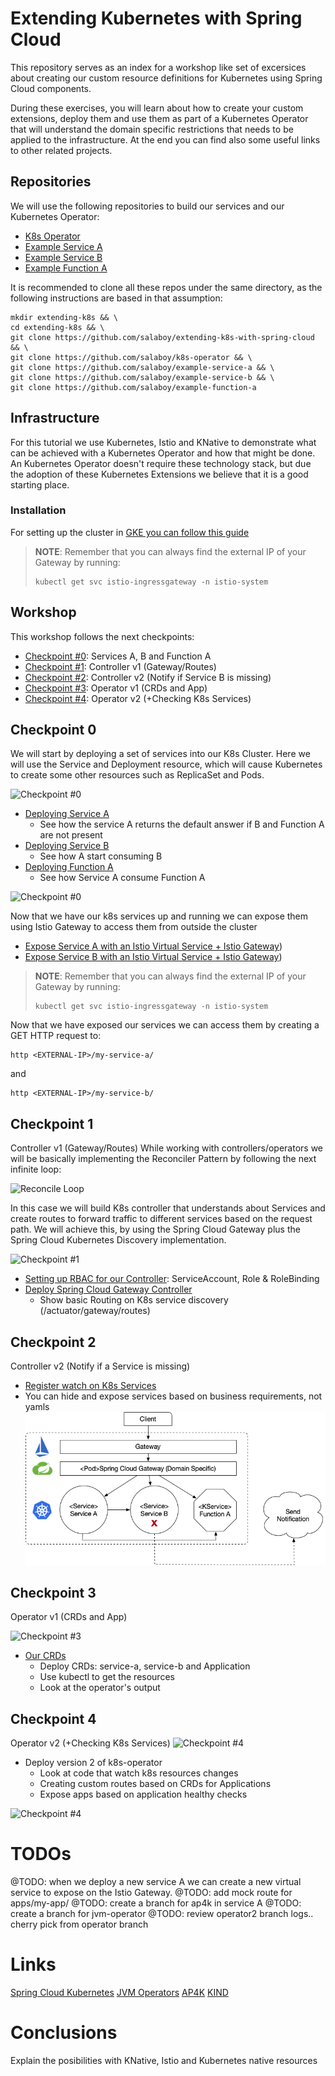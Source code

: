 # Extending Kubernetes with Spring Cloud
This repository serves as an index for a workshop like set of excersices about creating our custom resource definitions for Kubernetes using Spring Cloud components. 

During these exercises, you will learn about how to create your custom extensions, deploy them and use them as part of a Kubernetes Operator that will understand the domain specific restrictions that needs to be applied to the infrastructure.
At the end you can find also some useful links to other related projects. 


## Repositories
We will use the following repositories to build our services and our Kubernetes Operator:
- [K8s Operator](https://github.com/salaboy/k8s-operator)
- [Example Service A](https://github.com/salaboy/example-service-a)
- [Example Service B](https://github.com/salaboy/example-service-b)
- [Example Function A](https://github.com/salaboy/example-function-a)

It is recommended to clone all these repos under the same directory, as the following instructions are based in that assumption:
```
mkdir extending-k8s && \
cd extending-k8s && \
git clone https://github.com/salaboy/extending-k8s-with-spring-cloud && \
git clone https://github.com/salaboy/k8s-operator && \
git clone https://github.com/salaboy/example-service-a && \
git clone https://github.com/salaboy/example-service-b && \
git clone https://github.com/salaboy/example-function-a 
```

## Infrastructure

For this tutorial we use Kubernetes, Istio and KNative to demonstrate what can be achieved with a Kubernetes Operator and how that might be done. An Kubernetes Operator doesn't require these technology stack, but due the adoption of these Kubernetes Extensions we believe that it is a good starting place.

### Installation
For setting up the cluster in [GKE you can follow this guide](install.md)

> **NOTE**: Remember that you can always find the external IP of your Gateway by running:
>```
>kubectl get svc istio-ingressgateway -n istio-system
>```

## Workshop

This workshop follows the next checkpoints:
- [Checkpoint #0](#checkpoint-0): Services A, B and Function A
- [Checkpoint #1](#checkpoint-1): Controller v1 (Gateway/Routes)
- [Checkpoint #2](#checkpoint-2): Controller v2 (Notify if Service B is missing)
- [Checkpoint #3](#checkpoint-3): Operator v1 (CRDs and App)
- [Checkpoint #4](#checkpoint-4): Operator v2 (+Checking K8s Services)

## Checkpoint 0
We will start by deploying a set of services into our K8s Cluster. Here we will use the Service and Deployment resource, which will cause Kubernetes to create some other resources such as ReplicaSet and Pods. 

![Checkpoint #0](imgs/workshop-1.png "Checkpoint #0")

- [Deploying Service A](deploy-service-a.md)
  - See how the service A returns the default answer if B and Function A are not present
- [Deploying Service B](deploy-service-b.md)
  - See how A start consuming B
- [Deploying Function A](deploy-function-a.md)
  - See how Service A consume Function A

![Checkpoint #0](imgs/workshop-2.png "Checkpoint #0")

Now that we have our k8s services up and running we can expose them using Istio Gateway to access them from outside the cluster

- [Expose Service A with an Istio Virtual Service + Istio Gateway](deploy-service-a.md))
- [Expose Service B with an Istio Virtual Service + Istio Gateway](deploy-service-a.md))

> **NOTE**: Remember that you can always find the external IP of your Gateway by running:
>```
>kubectl get svc istio-ingressgateway -n istio-system
>```

Now that we have exposed our services we can access them by creating a GET HTTP request to:
```
http <EXTERNAL-IP>/my-service-a/
```
and
```
http <EXTERNAL-IP>/my-service-b/
```

## Checkpoint 1
Controller v1 (Gateway/Routes)
While working with controllers/operators we will be basically implementing the Reconciler Pattern by following the next infinite loop:

![Reconcile Loop](imgs/reconcile-loop.png "Reconcile Loop")

In this case we will build K8s controller that understands about Services and create routes to forward traffic to different services based on the request path. We will achieve this, by using the Spring Cloud Gateway plus the Spring Cloud Kubernetes Discovery implementation.

![Checkpoint #1](imgs/workshop-3.png "Checkpoint #1")
- [Setting up RBAC for our Controller](rbac.md): ServiceAccount, Role & RoleBinding
- [Deploy Spring Cloud Gateway Controller](deploy-controller.md)
  - Show basic Routing on K8s service discovery (/actuator/gateway/routes)


## Checkpoint 2
 Controller v2 (Notify if a Service is missing)
- [Register watch on K8s Services](deploy-controller2.md)
- You can hide and expose services based on business requirements, not yamls
![Checkpoint #2](imgs/workshop-3.1.png "Checkpoint #2")

## Checkpoint 3
Operator v1 (CRDs and App)

![Checkpoint #3](imgs/workshop-4.png "Checkpoint #3")
- [Our CRDs](our-crds.md)
  - Deploy CRDs: service-a, service-b and Application
  - Use kubectl to get the resources
  - Look at the operator's output

## Checkpoint 4
Operator v2 (+Checking K8s Services)
![Checkpoint #4](imgs/workshop-5.png "Checkpoint #4")
- Deploy version 2 of k8s-operator
  - Look at code that watch k8s resources changes 
  - Creating custom routes based on CRDs for Applications
  - Expose apps based on application healthy checks

![Checkpoint #4](imgs/workshop-6.png "Checkpoint #4")


# TODOs
@TODO: when we deploy a new service A we can create a new virtual service to expose on the Istio Gateway.
@TODO: add mock route for apps/my-app/ 
@TODO: create a branch for ap4k in service A
@TODO: create a branch for jvm-operator
@TODO: review operator2 branch logs.. cherry pick from operator branch


# Links
[Spring Cloud Kubernetes](http://github.com/spring-cloud/spring-cloud-kubernetes/)
[JVM Operators](http://github.com/jvm-operators)
[AP4K](http://github.com/ap4k/ap4k)
[KIND](http://github.com/kubernetes-sigs/kind)

# Conclusions

Explain the posibilities with KNative, Istio and Kubernetes native resources
